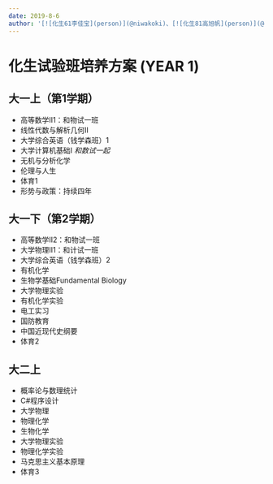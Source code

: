 ```yaml
---
date: 2019-8-6
author: '[![化生61李佳宝](person)](@niwakoki)、[![化生81高旭帆](person)](@gxf1212)'
---
```


# 化生试验班培养方案 (YEAR 1)

## 大一上（第1学期）
- 高等数学II1：和物试一班
- 线性代数与解析几何II
- 大学综合英语（钱学森班）1
- 大学计算机基础I  *和数试一起*
- 无机与分析化学
- 伦理与人生
- 体育1
- 形势与政策：持续四年

## 大一下（第2学期）
- 高等数学II2：和物试一班
- 大学物理II1：和计试一班
- 大学综合英语（钱学森班）2
- 有机化学
- 生物学基础Fundamental Biology
- 大学物理实验
- 有机化学实验
- 电工实习
- 国防教育
- 中国近现代史纲要
- 体育2

## 大二上
- 概率论与数理统计
- C#程序设计
- 大学物理
- 物理化学
- 生物化学
- 大学物理实验
- 物理化学实验
- 马克思主义基本原理
- 体育3
